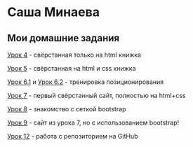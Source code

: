 

# Саша Минаева
## Мои домашние задания


[Урок 4](https://saszami.github.io/lesson_4/ "Урок 4") - свёрстанная только на html книжка


[Урок 5](https://saszami.github.io/lesson_5/ "Урок 5") - свёрстанная на html и css книжка


[Урок 6.1](https://saszami.github.io/lesson_6/task_1/ "Урок 6, первая часть задания") и [Урок 6.2](https://saszami.github.io/lesson_6/task_2/ "Урок 6, вторая часть задания") - тренировка позиционирования


[Урок 7](https://saszami.github.io/lesson_7/ "Урок 7") - первый свёрстанный сайт, полностью на html+css


[Урок 8](https://saszami.github.io/lesson_8/ "Урок 8") - знакомство с сеткой bootstrap


[Урок 9](https://saszami.github.io/lesson_9/ "Урок 9") - сайт из урока 7, но с использованием bootstrap!


[Урок 12](https://saszami.github.io/lesson_12/src/ "Моя первая домашка на GitHub") - работа с репозиторием на GitHub


